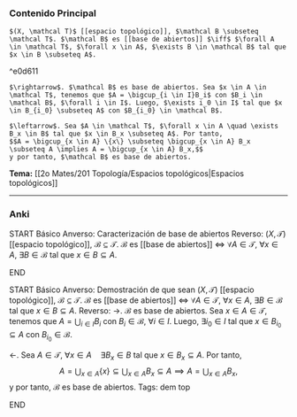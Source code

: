 ### Contenido Principal

```ad-proposition
$(X, \mathcal T)$ [[espacio topológico]], $\mathcal B \subseteq \mathcal T$. $\mathcal B$ es [[base de abiertos]] $\iff$ $\forall A \in \mathcal T$, $\forall x \in A$, $\exists B \in \mathcal B$ tal que $x \in B \subseteq A$.
```

^e0d611

```ad-proof
$\rightarrow$. $\mathcal B$ es base de abiertos. Sea $x \in A \in \mathcal T$, tenemos que $A = \bigcup_{i \in I}B_i$ con $B_i \in \mathcal B$, $\forall i \in I$. Luego, $\exists i_0 \in I$ tal que $x \in B_{i_0} \subseteq A$ con $B_{i_0} \in \mathcal B$.

$\leftarrow$. Sea $A \in \mathcal T$, $\forall x \in A \quad \exists B_x \in B$ tal que $x \in B_x \subseteq A$. Por tanto,
$$A = \bigcup_{x \in A} \{x\} \subseteq \bigcup_{x \in A} B_x \subseteq A \implies A = \bigcup_{x \in A} B_x,$$
y por tanto, $\mathcal B$ es base de abiertos.
```

**Tema:** [[2o Mates/201 Topología/Espacios topológicos|Espacios topológicos]]

---
### Anki

START
Básico
Anverso: Caracterización de base de abiertos
Reverso: $(X, \mathcal T)$ [[espacio topológico]], $\mathcal B \subseteq \mathcal T$. $\mathcal B$ es [[base de abiertos]] $\iff$ $\forall A \in \mathcal T$, $\forall x \in A$, $\exists B \in \mathcal B$ tal que $x \in B \subseteq A$.
<!--ID: 1727422026751-->
END

START
Básico
Anverso: Demostración de que sean $(X, \mathcal T)$ [[espacio topológico]], $\mathcal B \subseteq \mathcal T$. $\mathcal B$ es [[base de abiertos]] $\iff$ $\forall A \in \mathcal T$, $\forall x \in A$, $\exists B \in \mathcal B$ tal que $x \in B \subseteq A$.
Reverso: 
$\rightarrow$. $\mathcal B$ es base de abiertos. Sea $x \in A \in \mathcal T$, tenemos que $A = \bigcup_{i \in I}B_i$ con $B_i \in \mathcal B$, $\forall i \in I$. Luego, $\exists i_0 \in I$ tal que $x \in B_{i_0} \subseteq A$ con $B_{i_0} \in \mathcal B$.

$\leftarrow$. Sea $A \in \mathcal T$, $\forall x \in A \quad \exists B_x \in B$ tal que $x \in B_x \subseteq A$. Por tanto,
$$A = \bigcup_{x \in A} \{x\} \subseteq \bigcup_{x \in A} B_x \subseteq A \implies A = \bigcup_{x \in A} B_x,$$
y por tanto, $\mathcal B$ es base de abiertos.
Tags: dem top
<!--ID: 1727422026755-->
END
